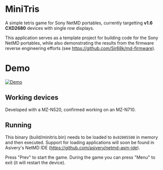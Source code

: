 # MiniTris

A simple tetris game for Sony NetMD portables, currently targetting **v1.6 CXD2680** devices with single row displays. 

This application serves as a template project for building code for the Sony NetMD portables, while also demonstrating the results from the firmware reverse engineering efforts (see https://github.com/Sir68k/md-firmware).

# Demo

[![Demo](https://img.youtube.com/vi/ZkSucYpvkWY/0.jpg)](https://www.youtube.com/watch?v=ZkSucYpvkWY)


## Working devices

Developed with a MZ-N520, confirmed working on an MZ-N710.

## Running

This binary (build/minitris.bin) needs to be loaded to `0x02005500` in memory and then executed. Support for loading applications will soon be found in Asivery's NetMD IDE (https://github.com/asivery/netmd-asm-ide).

Press "Prev" to start the game. During the game you can press "Menu" to exit (it will restart the device).
